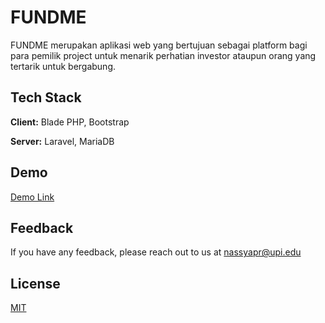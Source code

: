 # FUNDME
FUNDME merupakan aplikasi web yang bertujuan sebagai platform bagi para pemilik project untuk menarik perhatian investor ataupun orang yang tertarik untuk bergabung.


## Tech Stack
**Client:** Blade PHP, Bootstrap

**Server:** Laravel, MariaDB


## Demo
[Demo Link](http://andriawan24.herokuapp.com/)


## Feedback
If you have any feedback, please reach out to us at nassyapr@upi.edu


## License
[MIT](https://choosealicense.com/licenses/mit/)

